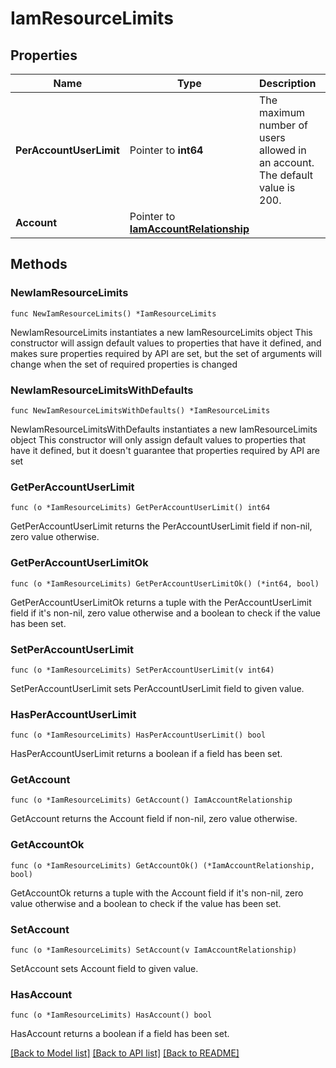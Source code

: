 # IamResourceLimits

## Properties

Name | Type | Description | Notes
------------ | ------------- | ------------- | -------------
**PerAccountUserLimit** | Pointer to **int64** | The maximum number of users allowed in an account. The default value is 200. | [optional] [readonly] 
**Account** | Pointer to [**IamAccountRelationship**](iam.Account.Relationship.md) |  | [optional] 

## Methods

### NewIamResourceLimits

`func NewIamResourceLimits() *IamResourceLimits`

NewIamResourceLimits instantiates a new IamResourceLimits object
This constructor will assign default values to properties that have it defined,
and makes sure properties required by API are set, but the set of arguments
will change when the set of required properties is changed

### NewIamResourceLimitsWithDefaults

`func NewIamResourceLimitsWithDefaults() *IamResourceLimits`

NewIamResourceLimitsWithDefaults instantiates a new IamResourceLimits object
This constructor will only assign default values to properties that have it defined,
but it doesn't guarantee that properties required by API are set

### GetPerAccountUserLimit

`func (o *IamResourceLimits) GetPerAccountUserLimit() int64`

GetPerAccountUserLimit returns the PerAccountUserLimit field if non-nil, zero value otherwise.

### GetPerAccountUserLimitOk

`func (o *IamResourceLimits) GetPerAccountUserLimitOk() (*int64, bool)`

GetPerAccountUserLimitOk returns a tuple with the PerAccountUserLimit field if it's non-nil, zero value otherwise
and a boolean to check if the value has been set.

### SetPerAccountUserLimit

`func (o *IamResourceLimits) SetPerAccountUserLimit(v int64)`

SetPerAccountUserLimit sets PerAccountUserLimit field to given value.

### HasPerAccountUserLimit

`func (o *IamResourceLimits) HasPerAccountUserLimit() bool`

HasPerAccountUserLimit returns a boolean if a field has been set.

### GetAccount

`func (o *IamResourceLimits) GetAccount() IamAccountRelationship`

GetAccount returns the Account field if non-nil, zero value otherwise.

### GetAccountOk

`func (o *IamResourceLimits) GetAccountOk() (*IamAccountRelationship, bool)`

GetAccountOk returns a tuple with the Account field if it's non-nil, zero value otherwise
and a boolean to check if the value has been set.

### SetAccount

`func (o *IamResourceLimits) SetAccount(v IamAccountRelationship)`

SetAccount sets Account field to given value.

### HasAccount

`func (o *IamResourceLimits) HasAccount() bool`

HasAccount returns a boolean if a field has been set.


[[Back to Model list]](../README.md#documentation-for-models) [[Back to API list]](../README.md#documentation-for-api-endpoints) [[Back to README]](../README.md)


